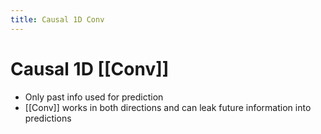 ```yaml
---
title: Causal 1D Conv
---
```


# Causal 1D [[Conv]]
- Only past info used for prediction
- [[Conv]] works in both directions and can leak future information into predictions
























































































